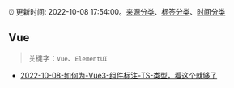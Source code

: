 :alarm_clock: 更新时间: 2022-10-08 17:54:00。[来源分类](../README.md)、[标签分类](../TAGS.md)、[时间分类](../TIMELINE.md)

## Vue


> 关键字：`Vue`、`ElementUI`



- [2022-10-08-如何为-Vue3-组件标注-TS-类型，看这个就够了](https://toutiao.io/k/bo8cbft) 